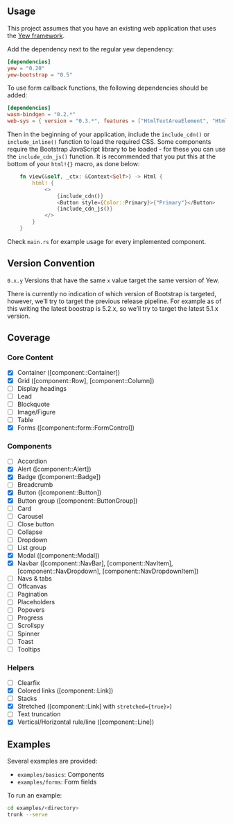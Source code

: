 ## Usage

This project assumes that you have an existing web application that uses the [Yew framework](https://yew.rs/).

Add the dependency next to the regular yew dependency:

```toml
[dependencies]
yew = "0.20"
yew-bootstrap = "0.5"
```

To use form callback functions, the following dependencies should be added:

```toml
[dependencies]
wasm-bindgen = "0.2.*"
web-sys = { version = "0.3.*", features = ["HtmlTextAreaElement", "HtmlSelectElement"] }
```

Then in the beginning of your application, include the `include_cdn()` or `include_inline()` function to load the required CSS. Some components require the Bootstrap JavaScript
library to be loaded - for these you can use the `include_cdn_js()` function. It is recommended that you put this at the bottom of your `html!{}` macro, as done below:

```Rust
    fn view(&self, _ctx: &Context<Self>) -> Html {
        html! {
            <>
                {include_cdn()}
                <Button style={Color::Primary}>{"Primary"}</Button>
                {include_cdn_js()}
            </>
        }
    }
```

Check `main.rs` for example usage for every implemented component.

## Version Convention
`0.x.y` 
Versions that have the same `x` value target the same version of Yew.

There is currently no indication of which version of Bootstrap is targeted, however, we’ll try to target the previous release pipeline. For example as of this writing the latest boostrap is 5.2.x, so we’ll try to target the latest 5.1.x version.

## Coverage

### Core Content

- [X] Container ([component::Container])
- [X] Grid ([component::Row], [component::Column])
- [ ] Display headings
- [ ] Lead
- [ ] Blockquote
- [ ] Image/Figure
- [ ] Table
- [x] Forms ([component::form::FormControl])

### Components

- [ ] Accordion
- [x] Alert ([component::Alert])
- [x] Badge ([component::Badge])
- [ ] Breadcrumb
- [x] Button ([component::Button])
- [x] Button group ([component::ButtonGroup])
- [ ] Card
- [ ] Carousel
- [ ] Close button
- [ ] Collapse
- [ ] Dropdown
- [ ] List group
- [x] Modal ([component::Modal])
- [x] Navbar ([component::NavBar], [component::NavItem], [component::NavDropdown], [component::NavDropdownItem])
- [ ] Navs & tabs
- [ ] Offcanvas
- [ ] Pagination
- [ ] Placeholders
- [ ] Popovers
- [ ] Progress
- [ ] Scrollspy
- [ ] Spinner
- [ ] Toast
- [ ] Tooltips

### Helpers

- [ ] Clearfix
- [x] Colored links ([component::Link])
- [ ] Stacks
- [x] Stretched ([component::Link] with `stretched={true}>`)
- [ ] Text truncation
- [X] Vertical/Horizontal rule/line ([component::Line])

## Examples

Several examples are provided:

- `examples/basics`: Components
- `examples/forms`: Form fields

To run an example:

```bash
cd examples/<directory>
trunk --serve
```
